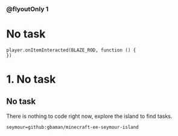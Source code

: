 

### @flyoutOnly 1

# No task

```template
player.onItemInteracted(BLAZE_ROD, function () {
})

```

# 1. No task

## No task

There is nothing to code right now, explore the island to find tasks.


```package
seymour=github:gbaman/minecraft-ee-seymour-island
```
